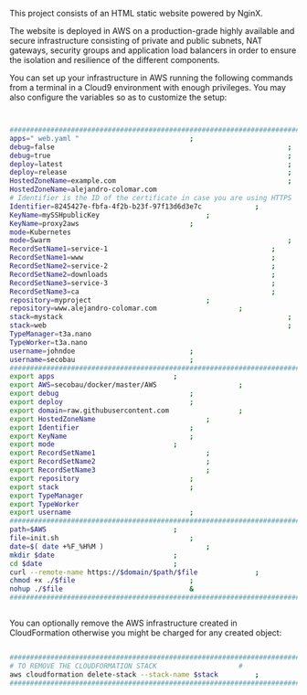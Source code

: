 This project consists of an HTML static website powered by NginX.

The website is deployed in AWS on a production-grade highly available and secure infrastructure consisting of private and public subnets, NAT gateways, security groups and application load balancers in order to ensure the isolation and resilience of the different components.

You can set up your infrastructure in AWS running the following commands from a terminal in a Cloud9 environment with enough privileges.
You may also configure the variables so as to customize the setup:

```BASH 


#########################################################################
apps=" web.yaml "							;
debug=false                                                     	;
debug=true                                                     		;
deploy=latest                                                   	;
deploy=release                                                   	;
HostedZoneName=example.com                                  	 	;
HostedZoneName=alejandro-colomar.com                                   	;
# Identifier is the ID of the certificate in case you are using HTTPS	#
Identifier=8245427e-fbfa-4f2b-b23f-97f13d6d3e7c				;
KeyName=mySSHpublicKey							;
KeyName=proxy2aws							;
mode=Kubernetes                                                       	;
mode=Swarm                                                       	;
RecordSetName1=service-1                                   		;
RecordSetName1=www                                   			;
RecordSetName2=service-2                                   		;
RecordSetName2=downloads                                   		;
RecordSetName3=service-3                                   		;
RecordSetName3=ca                                   			;
repository=myproject							;
repository=www.alejandro-colomar.com					;
stack=mystack                                                     	;
stack=web                                                     		;
TypeManager=t3a.nano                                                    ;
TypeWorker=t3a.nano                                                     ;
username=johndoe							;
username=secobau							;
#########################################################################
export apps								;
export AWS=secobau/docker/master/AWS					;
export debug								;
export deploy								;
export domain=raw.githubusercontent.com					;
export HostedZoneName							;
export Identifier							;
export KeyName								;
export mode								;
export RecordSetName1							;
export RecordSetName2							;
export RecordSetName3							;
export repository							;
export stack								;
export TypeManager                                                      ;
export TypeWorker                                                       ;
export username								;
#########################################################################
path=$AWS								;
file=init.sh								;
date=$( date +%F_%H%M )							;
mkdir $date								;
cd $date								;
curl --remote-name https://$domain/$path/$file				;
chmod +x ./$file							;
nohup ./$file								&
#########################################################################



```


You can optionally remove the AWS infrastructure created in CloudFormation otherwise you might be charged for any created object:

```BASH

#########################################################################
# TO REMOVE THE CLOUDFORMATION STACK					#
aws cloudformation delete-stack --stack-name $stack			;
#########################################################################



```

